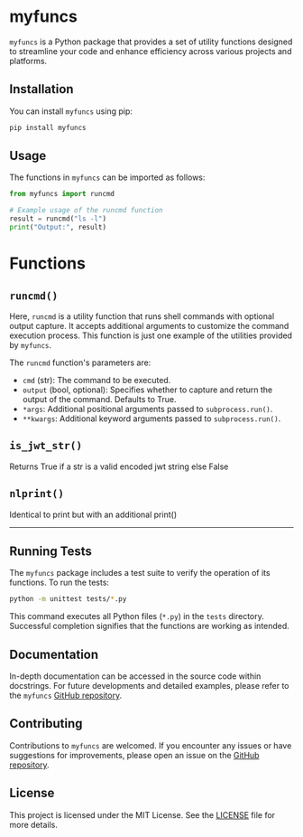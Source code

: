 # myfuncs

`myfuncs` is a Python package that provides a set of utility functions designed to streamline your code and enhance efficiency across various projects and platforms.

## Installation

You can install `myfuncs` using pip:

```bash
pip install myfuncs
```

## Usage


The functions in `myfuncs` can be imported as follows:

```python
from myfuncs import runcmd

# Example usage of the runcmd function
result = runcmd("ls -l")
print("Output:", result)
```

# Functions

## `runcmd()`

Here, `runcmd` is a utility function that runs shell commands with optional output capture. It accepts additional arguments to customize the command execution process. This function is just one example of the utilities provided by `myfuncs`.

The `runcmd` function's parameters are:

- `cmd` (str): The command to be executed.
- `output` (bool, optional): Specifies whether to capture and return the output of the command. Defaults to True.
- `*args`: Additional positional arguments passed to `subprocess.run()`.
- `**kwargs`: Additional keyword arguments passed to `subprocess.run()`.

## `is_jwt_str()`

Returns True if a str is a valid encoded jwt string else False

## `nlprint()`

Identical to print but with an additional print()

----

## Running Tests

The `myfuncs` package includes a test suite to verify the operation of its functions. To run the tests:

```bash
python -m unittest tests/*.py
```

This command executes all Python files (`*.py`) in the `tests` directory. Successful completion signifies that the functions are working as intended.

## Documentation

In-depth documentation can be accessed in the source code within docstrings. For future developments and detailed examples, please refer to the `myfuncs` [GitHub repository](https://github.com/cc-d/myfuncs).

## Contributing

Contributions to `myfuncs` are welcomed. If you encounter any issues or have suggestions for improvements, please open an issue on the [GitHub repository](https://github.com/cc-d/myfuncs).

## License

This project is licensed under the MIT License. See the [LICENSE](https://github.com/cc-d/myfuncs/blob/main/LICENSE) file for more details.